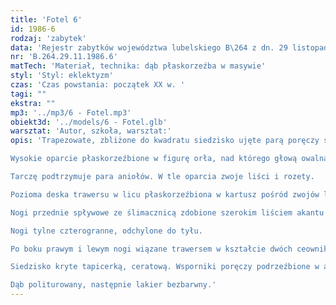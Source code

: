 ```yaml
---
title: 'Fotel 6'
id: 1986-6
rodzaj: 'zabytek'
data: 'Rejestr zabytków województwa lubelskiego B\264 z dn. 29 listopada 1986 r. '
nr: 'B.264.29.11.1986.6'
matTech: 'Materiał, technika: dąb płaskorzeźba w masywie'
styl: 'Styl: eklektyzm'
czas: 'Czas powstania: początek XX w. '
tagi: ""
ekstra: ""
mp3: '../mp3/6 - Fotel.mp3'
obiekt3d: '../models/6 - Fotel.glb'
warsztat: 'Autor, szkoła, warsztat:'
opis: 'Trapezowate, zbliżone do kwadratu siedzisko ujęte pa­rą poręczy spływowych.

Wysokie oparcie płaskorzeźbione w figurę orła, nad którego głową owalna tarcza z em­blematem serca przebitego strzałą.

Tarczę podtrzymuje para aniołów. W tle oparcia zwoje liści i rozety. 

Po­zioma deska trawersu w licu płaskorzeźbiona w kartusz pośród zwojów liści i rozet.

Nogi przednie spływowe ze ślimacznicą zdobione szerokim liściem akantu mollis. 

Nogi tylne czterogranne, odchylone do tyłu. 

Po boku prawym i lewym nogi wiązane trawersem w kształcie dwóch ceowników.

Siedzisko kryte tapicerką, ceratową. Wsporniki poręczy podrzeźbione w akant i rozety. 

Dąb politurowany, następnie lakier bezbarwny.'
---
```









